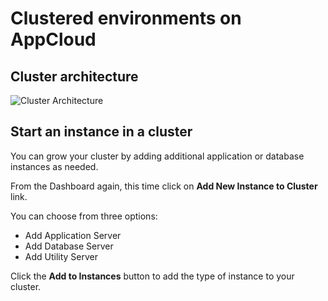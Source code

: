 # Clustered environments on AppCloud

## Cluster architecture

![Cluster Architecture](images/cluster_architechture.png)


## Start an instance in a cluster

You can grow your cluster by adding additional application or database instances as needed.

From the Dashboard again, this time click on **Add New Instance to Cluster** link.

You can choose from three options:

  * Add Application Server
  * Add Database Server
  * Add Utility Server

Click the **Add to Instances** button to add the type of instance to your cluster.
